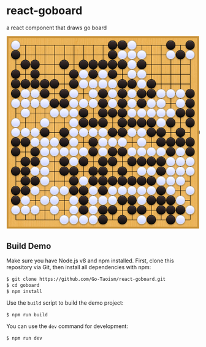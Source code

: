# react-goboard
a react component that draws go board

![Screenshot](./screenshot.PNG)

## Build Demo

Make sure you have Node.js v8 and npm installed. First, clone this repository
via Git, then install all dependencies with npm:

```
$ git clone https://github.com/Go-Taoism/react-goboard.git
$ cd goboard
$ npm install
```

Use the `build` script to build the demo project:

```
$ npm run build
```

You can use the `dev` command for development:

```
$ npm run dev
```
